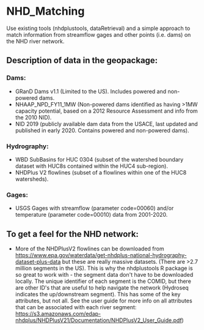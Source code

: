 # NHD_Matching
Use existing tools (nhdplustools, dataRetrieval) and a simple approach to match information from streamflow gages and other points (i.e. dams) on the NHD river network. 


## Description of data in the geopackage:
### Dams:
- GRanD Dams v1.1 (Limited to the US). Includes powered and non-powered dams.
- NHAAP_NPD_FY11_1MW (Non-powered dams identified as having >1MW capacity potential, based on a 2012 Resource Assessment and info from the 2010 NID).
- NID 2019 (publicly available dam data from the USACE, last updated and published in early 2020. Contains powered and non-powered dams).
### Hydrography:
- WBD SubBasins for HUC 0304 (subset of the watershed boundary dataset with HUC8s contained within the HUC4 sub-region).
- NHDPlus V2 flowlines (subset of a flowlines within one of the HUC8 watersheds).
### Gages:
- USGS Gages with streamflow (parameter code=00060) and/or temperature (parameter code=00010) data from 2001-2020.


## To get a feel for the NHD network:
- More of the NHDPlusV2 flowlines can be downloaded from https://www.epa.gov/waterdata/get-nhdplus-national-hydrography-dataset-plus-data but these are really massive datasets. (There are >2.7 million segments in the US). This is why the nhdplustools R package is so great to work with - the segment data don't have to be downloaded locally. The unique identifier of each segment is the COMID, but there are other ID's that are useful to help navigate the network (Hydroseq indicates the up/downstream segment). This has some of the key attributes, but not all. See the user guide for more info on all attributes that can be associated with each river segment: https://s3.amazonaws.com/edap-nhdplus/NHDPlusV21/Documentation/NHDPlusV2_User_Guide.pdf)

